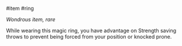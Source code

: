  #item #ring 

*Wondrous item, rare*

While wearing this magic ring, you have advantage on Strength saving throws to prevent being forced from your position or knocked prone.
